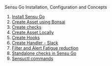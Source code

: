 Sensu Go Installation, Configuration and Concepts

1. [Install Sensu Go](https://github.com/deepanmurugan/aws_and_infra_docs/blob/master/Sensu-go/Installing_Sensu_go.md)
2. [Create Asset using Bonsai](https://github.com/deepanmurugan/aws_and_infra_docs/blob/master/Sensu-go/Sensu_Go_Assets.md)
3. [Create checks](https://github.com/deepanmurugan/aws_and_infra_docs/blob/master/Sensu-go/Create_checks.md)
4. [Create Asset Locally](https://github.com/deepanmurugan/aws_and_infra_docs/blob/master/Sensu-go/Create_asset_locally.md)
5. [Create Hooks](https://github.com/deepanmurugan/aws_and_infra_docs/blob/master/Sensu-go/Create_hooks.md)
6. [Create Handler - Slack](https://github.com/deepanmurugan/aws_and_infra_docs/blob/master/Sensu-go/Create_handler_slack.md)
7. [Filter and Alert Fatigue reduction](https://github.com/deepanmurugan/aws_and_infra_docs/blob/master/Sensu-go/Sensu_go_filters.md)
8. [Standalone checks in Sensu Go]()
9. [Sensuctl commands]()
